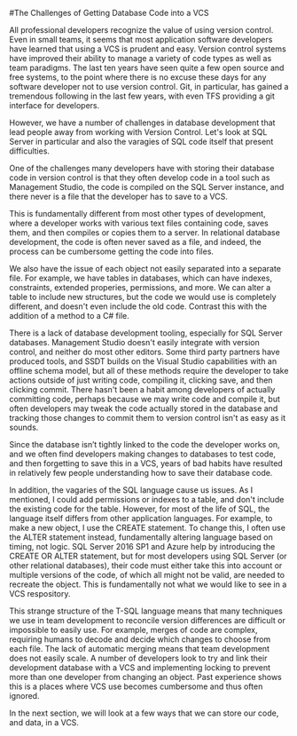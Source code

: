 #The Challenges of Getting Database Code into a VCS

All professional developers recognize the value of using version control. Even in small teams, it seems that most application software developers have learned that using a VCS is prudent and easy. Version control systems have improved their ability to manage a variety of code types as well as team paradigms. The last ten years have seen quite a few open source and free systems, to the point where there is no excuse these days for any software developer not to use version control. Git, in particular, has gained a tremendous following in the last few years, with even TFS providing a git interface for developers. 

However, we have a number of challenges in database development that lead people away from working with Version Control. Let's look at SQL Server in particular and also the varagies of SQL code itself that present difficulties.

One of the challenges many developers have with storing their database code in version control is that they often develop code in a tool such as Management Studio, the code is compiled on the SQL Server instance, and there never is a file that the developer has to save to a VCS.

This is fundamentally different from most other types of development, where a developer works with various text files containing code, saves them, and then compiles or copies them to a server. In relational database development, the code is often never saved as a file, and indeed, the process can be cumbersome getting the code into files.

We also have the issue of each object not easily separated into a separate file. For example, we have tables in databases, which can have indexes, constraints, extended properies, permissions, and more. We can alter a table to include new structures, but the code we would use is completely different, and doesn't even include the old code. Contrast this with the addition of a method to a C# file.

There is a lack of database development tooling, especially for SQL Server databases. Management Studio doesn't easily integrate with version control, and neither do most other editors. Some third party partners have produced tools, and SSDT builds on the Visual Studio capabilities with an offline schema model, but all of these methods require the developer to take actions outside of just writing code, compiling it, clicking save, and then clicking commit. There hasn't been a habit among developers of actually committing code, perhaps because we may write code and compile it, but often developers may tweak the code actually stored in the database and tracking those changes to commit them to version control isn't as easy as it sounds.

Since the database isn’t tightly linked to the code the developer works on, and we often find developers making changes to databases to test code, and then forgetting to save this in a VCS, years of bad habits have resulted in relatively few people understanding how to save their database code.

In addition, the vagaries of the SQL language cause us issues. As I mentioned, I could add permissions or indexes to a table, and don't include the existing code for the table. However, for most of the life of SQL, the language itself differs from other application languages. For example, to make a new object, I use the CREATE statement. To change this, I often use the ALTER statement instead, fundamentally altering language based on timing, not logic. SQL Server 2016 SP1 and Azure help by introducing the CREATE OR ALTER statement, but for most developers using SQL Server (or other relational databases), their code must either take this into account or multiple versions of the code, of which all might not be valid, are needed to recreate the object. This is fundamentally not what we would like to see in a VCS respository.

This strange structure of the T-SQL language means that many techniques we use in team development to reconcile version differences are difficult or impossible to easily use. For example, merges of code are complex, requiring humans to decode and decide which changes to choose from each file. The lack of automatic merging means that team development does not easily scale. A number of developers look to try and link their development database with a VCS and implementing locking to prevent more than one developer from changing an object. Past experience shows this is a places where VCS use becomes cumbersome and thus often ignored.

In the next section, we will look at a few ways that we can store our code, and data, in a VCS.


